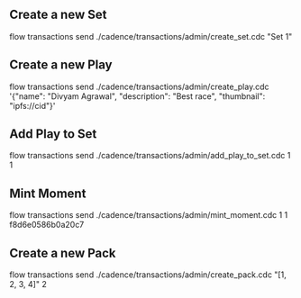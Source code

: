 ## Create a new Set

flow transactions send ./cadence/transactions/admin/create_set.cdc "Set 1"

## Create a new Play

flow transactions send ./cadence/transactions/admin/create_play.cdc '{"name": "Divyam Agrawal", "description": "Best race", "thumbnail": "ipfs://cid"}'

## Add Play to Set

flow transactions send ./cadence/transactions/admin/add_play_to_set.cdc 1 1

## Mint Moment

flow transactions send ./cadence/transactions/admin/mint_moment.cdc 1 1 f8d6e0586b0a20c7


## Create a new Pack
flow transactions send ./cadence/transactions/admin/create_pack.cdc "[1, 2, 3, 4]" 2